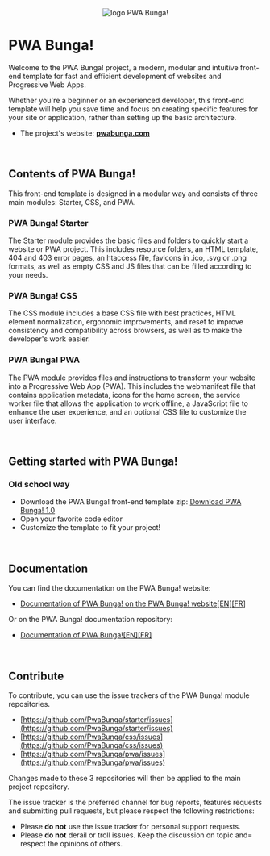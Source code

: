 <div align="center">
  <img src="https://pwabunga.com/github/logo-pwabunga-circle.png" alt="logo PWA Bunga!"/>
</div>

# PWA Bunga!

Welcome to the PWA Bunga! project, a modern, modular and intuitive front-end template for fast and efficient development of websites and Progressive Web Apps.

Whether you're a beginner or an experienced developer, this front-end template will help you save time and focus on creating specific features for your site or application, rather than setting up the basic architecture.

* The project's website: **[pwabunga.com](https://pwabunga.com/)**
<!-- * The project's demo: **[demo.pwabunga.com](https://demo.pwabunga.com/)** -->

&nbsp;

## Contents of PWA Bunga!

This front-end template is designed in a modular way and consists of three main modules: Starter, CSS, and PWA.

### PWA Bunga! Starter

The Starter module provides the basic files and folders to quickly start a website or PWA project. This includes resource folders, an HTML template, 404 and 403 error pages, an htaccess file, favicons in .ico, .svg or .png formats, as well as empty CSS and JS files that can be filled according to your needs.

### PWA Bunga! CSS

The CSS module includes a base CSS file with best practices, HTML element normalization, ergonomic improvements, and reset to improve consistency and compatibility across browsers, as well as to make the developer's work easier.

### PWA Bunga! PWA

The PWA module provides files and instructions to transform your website into a Progressive Web App (PWA). This includes the webmanifest file that contains application metadata, icons for the home screen, the service worker file that allows the application to work offline, a JavaScript file to enhance the user experience, and an optional CSS file to customize the user interface.

&nbsp;

## Getting started with PWA Bunga!

### Old school way

* Download the PWA Bunga! front-end template zip: [Download PWA Bunga! 1.0](https://pwabunga.com/assets/download/pwabunga-v1-0.zip)
* Open your favorite code editor
* Customize the template to fit your project!

&nbsp;

## Documentation

You can find the documentation on the PWA Bunga! website:

* [Documentation of PWA Bunga!  on the PWA Bunga! website[EN]](https://pwabunga.com/documentation/)[[FR]](https://pwabunga.com/fr/documentation/)

Or on the PWA Bunga! documentation repository:

* [Documentation of PWA Bunga![EN]](https://github.com/PwaBunga/documentation)[[FR]](https://github.com/PwaBunga/documentation/blob/main/fr/)

&nbsp;

## Contribute

To contribute, you can use the issue trackers of the PWA Bunga! module repositories.

* [https://github.com/PwaBunga/starter/issues](https://github.com/PwaBunga/starter/issues)
* [https://github.com/PwaBunga/css/issues](https://github.com/PwaBunga/css/issues)
* [https://github.com/PwaBunga/pwa/issues](https://github.com/PwaBunga/pwa/issues)

Changes made to these 3 repositories will then be applied to the main project repository.

The issue tracker is the preferred channel for bug reports, features requests and submitting pull requests, but please respect the following restrictions:

* Please **do not** use the issue tracker for personal support requests.
* Please **do not** derail or troll issues. Keep the discussion on topic and= respect the opinions of others.

&nbsp;
